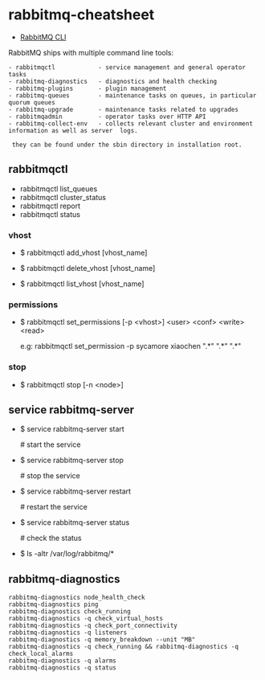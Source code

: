 
# rabbitmq-cheatsheet


- [RabbitMQ CLI](https://www.rabbitmq.com/cli.html)

RabbitMQ ships with multiple command line tools:

    - rabbitmqctl            - service management and general operator tasks
    - rabbitmq-diagnostics   - diagnostics and health checking
    - rabbitmq-plugins       - plugin management
    - rabbitmq-queues        - maintenance tasks on queues, in particular quorum queues
    - rabbitmq-upgrade       - maintenance tasks related to upgrades
    - rabbitmqadmin          - operator tasks over HTTP API
    - rabbitmq-collect-env   - collects relevant cluster and environment information as well as server  logs.  
    
     they can be found under the sbin directory in installation root.


## rabbitmqctl

* rabbitmqctl list_queues
* rabbitmqctl cluster_status
* rabbitmqctl report
* rabbitmqctl status


### vhost

* $ rabbitmqctl add_vhost [vhost_name]

* $ rabbitmqctl delete_vhost [vhost_name]

* $ rabbitmqctl list_vhost [vhost_name]

### permissions

* $ rabbitmqctl set_permissions [-p \<vhost\>] \<user\> \<conf\> \<write\> \<read\>

  e.g: rabbitmqctl set_permission -p sycamore xiaochen ".\*" ".\*" ".\*"

### stop

* $ rabbitmqctl stop [-n \<node\>]

## service rabbitmq-server

* $ service rabbitmq-server start

  \# start the service

* $ service rabbitmq-server stop

  \# stop the service

* $ service rabbitmq-server restart

  \# restart the service

* $ service rabbitmq-server status

  \# check the status

* $ ls -altr /var/log/rabbitmq/*


## rabbitmq-diagnostics  
```
rabbitmq-diagnostics node_health_check
rabbitmq-diagnostics ping
rabbitmq-diagnostics check_running
rabbitmq-diagnostics -q check_virtual_hosts
rabbitmq-diagnostics -q check_port_connectivity
rabbitmq-diagnostics -q listeners
rabbitmq-diagnostics -q memory_breakdown --unit "MB"
rabbitmq-diagnostics -q check_running && rabbitmq-diagnostics -q check_local_alarms
rabbitmq-diagnostics -q alarms
rabbitmq-diagnostics -q status
















